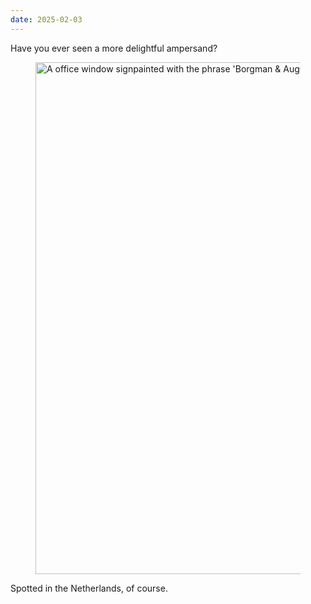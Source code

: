 ```yaml
---
date: 2025-02-03
---
```


Have you ever seen a more delightful ampersand?

<figure>
  <img src="{% extSrc 'bits/borgman-augustinus' %}"
  srcset="{% extSrcset 'bits/borgman-augustinus' %}"
  alt="A office window signpainted with the phrase 'Borgman & Augustinus Casting Directors'. The Ampersand is holding a camera."
  width="1092"
  height="819"
  loading="lazy">
</figure>

Spotted in the Netherlands, of course.
